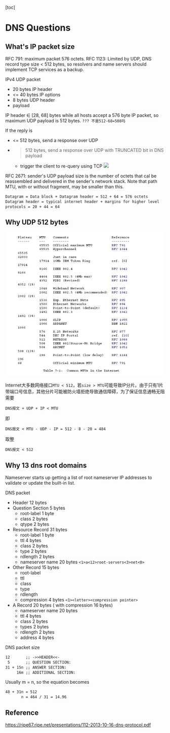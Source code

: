 [toc]

# DNS Questions

## What's IP packet size

RFC 791: maximum packet 576 octets.
RFC 1123: Limited by UDP, DNS record type size < 512 bytes, so resolvers and name servers should implement TCP services as a backup.

IPv4 UDP packet

* 20 bytes IP header
* <= 40 bytes IP options
* 8 bytes UDP header
* payload

IP header ∈ [28, 68] bytes while all hosts accept a 576 byte IP packet, so maximum UDP payload is 512 bytes. `??? 不是512-68=508吗`

If the reply is 

* <= 512 bytes, send a response over UDP
* > 512 bytes, send a response over UDP with TRUNCATED bit in DNS payload
	* trigger the client to re-query using TCP
		![](media/15478101276811.jpg)

RFC 2671: sender's UDP payload size is the number of octets that cal be reassembled and delivered in the sender's network stack. Note that path MTU, with or without fragment, may be smaller than this.

```
Datagram = Data block + Datagram header = 512 + 64 = 576 octets
Datagram header = typical internet header + margins for higher level protocols = 20 + 44 = 64
```

## Why UDP 512 bytes
![](media/15478039394165.jpg)

Internet大多数网络接口`MTU < 512`，若`size > MTU`可能导致IP分片。由于只有1片带端口号信息，其他分片可能被防火墙拒绝导致通信障碍，为了保证信息通畅无阻需要

```
DNS报文 + UDP + IP < MTU
```

即

```
DNS报文 < MTU - UDP - IP = 512 - 8 - 20 = 484
```

取整

```
DNS报文 < 512
```

## Why 13 dns root domains

Nameserver starts up getting a list of root nameserver IP addresses to validate or update the built-in list.

DNS packet

* Header 12 bytes
* Question Section 5 bytes
	* root-label 1 byte
	* class 2 bytes
	* qtype 2 bytes
* Resource Record 31 bytes
	* root-label 1 byte
	* ttl 4 bytes
	* class 2 bytes
	* type 2 bytes
	* rdlength 2 bytes
	* nameserver name 20 bytes `<1>a<12>root-servers<3>net<0>`
* Other Record 15 bytes
	* root-label
	* ttl
	* class
	* type
	* rdlength
	* compression 4 bytes `<1><letter><compression pointer>`
* A Record 20 bytes ( with compression 16 bytes)
	* nameserver name 20 bytes
	* ttl 4 bytes
	* class 2 bytes
	* types 2 bytes
	* rdlength 2 bytes
	* address 4 bytes

DNS packet size

```
12       ;; ->>HEADER<<-
 5       ;; QUESTION SECTION:
31 + 15n ;; ANSWER SECTION:
     16m ;; ADDITIONAL SECTION:
```

Usually m = n, so the equation becomes

```
48 + 31n = 512
       n = 464 / 31 = 14.96
```


## Reference

https://ripe67.ripe.net/presentations/112-2013-10-16-dns-protocol.pdf

